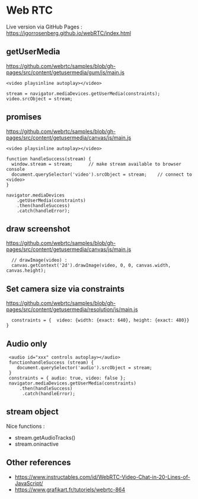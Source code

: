 # Web RTC

Live version via GitHub Pages : https://igorrosenberg.github.io/webRTC/index.html

## getUserMedia

https://github.com/webrtc/samples/blob/gh-pages/src/content/getusermedia/gum/js/main.js

```
<video playsinline autoplay></video>

stream = navigator.mediaDevices.getUserMedia(constraints);
video.srcObject = stream;
```


## promises

https://github.com/webrtc/samples/blob/gh-pages/src/content/getusermedia/canvas/js/main.js
```
<video playsinline autoplay></video>

function handleSuccess(stream) {
  window.stream = stream;      // make stream available to browser console
  document.querySelector('video').srcObject = stream;    // connect to <video>
}

navigator.mediaDevices
    .getUserMedia(constraints)
    .then(handleSuccess)
    .catch(handleError);
```

## draw screenshot

https://github.com/webrtc/samples/blob/gh-pages/src/content/getusermedia/canvas/js/main.js
```  
  // drawImage(video) :
  canvas.getContext('2d').drawImage(video, 0, 0, canvas.width, canvas.height);
```

## Set camera size via constraints

https://github.com/webrtc/samples/blob/gh-pages/src/content/getusermedia/resolution/js/main.js
```  
  constraints = {  video: {width: {exact: 640}, height: {exact: 480}} }
```

## Audio only

```
 <audio id="xxx" controls autoplay></audio>
 functionhandleSuccess (stream) { 
    document.querySelector('audio').srcObject = stream; 
 }
 constraints = { audio: true, video: false };
 navigator.mediaDevices.getUserMedia(constraints)
     .then(handleSuccess)
      .catch(handleError);
```

## stream object

Nice functions : 
 - stream.getAudioTracks()
 - stream.oninactive
 
 
## Other references
 
- https://www.instructables.com/id/WebRTC-Video-Chat-in-20-Lines-of-JavaScript/
-  https://www.grafikart.fr/tutoriels/webrtc-864
 
 